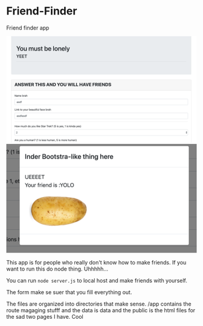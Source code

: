 # Friend-Finder
Friend finder app

![form](form.png)
![modal](modal.png)


This app is for people who really don't know how to make friends.  If you want to run this do node thing.  Uhhhhh...

You can run `node server.js` to local host and make friends with yourself.


The form make se suer that you fill everything out.  

The files are organized into directories that make sense. 
/app contains the route magaging stufff and the data is data and the public is the html files for the sad two pages I have. Cool
